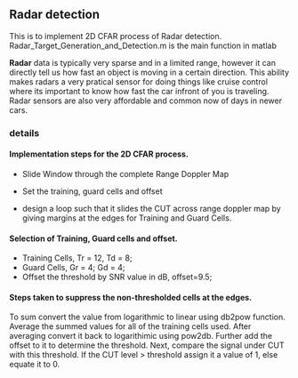 ## Radar detection

This is to implement 2D CFAR process of Radar detection. 
Radar_Target_Generation_and_Detection.m is the main function in matlab

**Radar** data is typically very sparse and in a limited range, however it can directly tell us how fast an object is moving in a certain direction. This ability makes radars a very pratical sensor for doing things like cruise control where its important to know how fast the car infront of you is traveling. Radar sensors are also very affordable and common now of days in newer cars.

### details

#### Implementation steps for the 2D CFAR process.

* Slide Window through the complete Range Doppler Map

* Set the training, guard cells and offset

* design a loop such that it slides the CUT across range doppler map by giving margins at the edges for Training and Guard Cells.

#### Selection of Training, Guard cells and offset.
* Training Cells, Tr = 12, Td = 8;
* Guard Cells,  Gr = 4; Gd = 4;
* Offset the threshold by SNR value in dB, offset=9.5;

#### Steps taken to suppress the non-thresholded cells at the edges.
 To sum convert the value from logarithmic to linear using db2pow function. Average the summed values for all of the training cells used. After averaging convert it back to logarithimic using pow2db. Further add the offset to it to determine the threshold. Next, compare the signal under CUT with this threshold. If the CUT level > threshold assign it a value of 1, else equate it to 0.
